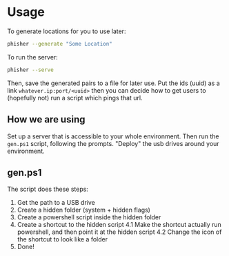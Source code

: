 # Usage

To generate locations for you to use later:

```sh
phisher --generate "Some Location"
```

To run the server:

```sh
phisher --serve
```

Then, save the generated pairs to a file for later use. Put the ids (uuid) as a link `whatever.ip:port/<uuid>` then you can decide how to get users to (hopefully not) run a script which pings that url.

## How we are using

Set up a server that is accessible to your whole environment. Then run the `gen.ps1` script, following the prompts. "Deploy" the usb drives around your environment. 

## gen.ps1

The script does these steps:

1. Get the path to a USB drive
2. Create a hidden folder (system + hidden flags)
3. Create a powershell script inside the hidden folder
4. Create a shortcut to the hidden script
	4.1 Make the shortcut actually run powershell, and then point it at the hidden script
	4.2 Change the icon of the shortcut to look like a folder
5. Done!
